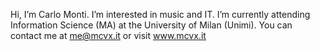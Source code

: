 Hi, I’m Carlo Monti.
I’m interested in music and IT.
I’m currently attending Information Science (MA) at the University of Milan (Unimi).
You can contact me at <a href="mailto:me@mcvx.it">me@mcvx.it</a> or visit <a href="https://www.mcvx.it">www.mcvx.it</a>

<!---
carlo-monti/carlo-monti is a ✨ special ✨ repository because its `README.md` (this file) appears on your GitHub profile.
You can click the Preview link to take a look at your changes.
--->

